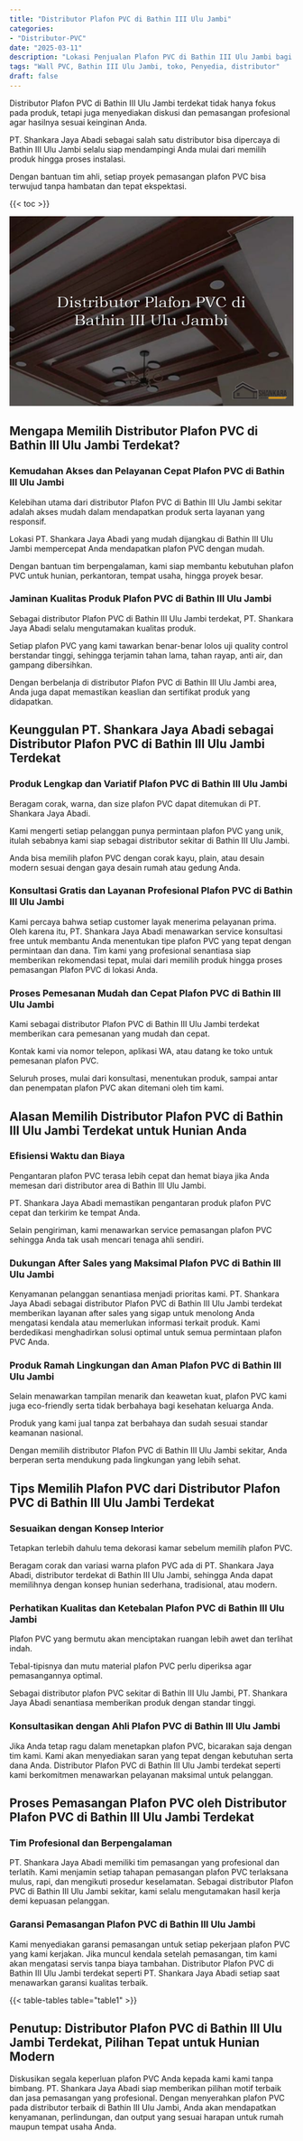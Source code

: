 ```yaml
---
title: "Distributor Plafon PVC di Bathin III Ulu Jambi"
categories: 
- "Distributor-PVC"
date: "2025-03-11"
description: "Lokasi Penjualan Plafon PVC di Bathin III Ulu Jambi bagi hunian, office, serta gerai. Panel berkualitas, variasi motif, warna modern, beserta layanan instalasi oleh teknisi berpengalaman dan jaminan resmi!|Layanan penyediaan Plafon PVC di Bathin III Ulu Jambi untuk keperluan hunian, kantor, atau gerai, dengan material terbaik dan penempatan oleh teknisi ahli serta garansi resmi.|Solusi Plafon PVC di Bathin III Ulu Jambi yang terpercaya untuk rumah, perkantoran, serta gerai, dengan produk unggulan dan pemasangan oleh teknisi ahli dan garansi resmi.|Penyediaan Plafon PVC di Bathin III Ulu Jambi untuk rumah, office, dan toko, dengan material terbaik dan penempatan oleh tenaga ahli ahli, lengkap dengan jaminan resmi.}"
tags: "Wall PVC, Bathin III Ulu Jambi, toko, Penyedia, distributor"
draft: false
---
```


Distributor Plafon PVC di Bathin III Ulu Jambi terdekat tidak hanya fokus pada produk, tetapi juga menyediakan diskusi dan pemasangan profesional agar hasilnya sesuai keinginan Anda.

PT. Shankara Jaya Abadi sebagai salah satu distributor bisa dipercaya di Bathin III Ulu Jambi selalu siap mendampingi Anda mulai dari memilih produk hingga proses instalasi.

Dengan bantuan tim ahli, setiap proyek pemasangan plafon PVC bisa terwujud tanpa hambatan dan tepat ekspektasi.

{{< toc >}}

![Distributor Plafon PVC di Bathin III Ulu Jambi](/images/Distributor-PVC/Distributor-Plafon-PVC-di-Bathin-III-Ulu-Jambi.png)


## Mengapa Memilih Distributor Plafon PVC di Bathin III Ulu Jambi Terdekat?

### Kemudahan Akses dan Pelayanan Cepat Plafon PVC di Bathin III Ulu Jambi

Kelebihan utama dari distributor Plafon PVC di Bathin III Ulu Jambi sekitar adalah akses mudah dalam mendapatkan produk serta layanan yang responsif.

Lokasi PT. Shankara Jaya Abadi yang mudah dijangkau di Bathin III Ulu Jambi mempercepat Anda mendapatkan plafon PVC dengan mudah.

Dengan bantuan tim berpengalaman, kami siap membantu kebutuhan plafon PVC untuk hunian, perkantoran, tempat usaha, hingga proyek besar.

### Jaminan Kualitas Produk Plafon PVC di Bathin III Ulu Jambi

Sebagai distributor Plafon PVC di Bathin III Ulu Jambi terdekat, PT. Shankara Jaya Abadi selalu mengutamakan kualitas produk.

Setiap plafon PVC yang kami tawarkan benar-benar lolos uji quality control berstandar tinggi, sehingga terjamin tahan lama, tahan rayap, anti air, dan gampang dibersihkan.

Dengan berbelanja di distributor Plafon PVC di Bathin III Ulu Jambi area, Anda juga dapat memastikan keaslian dan sertifikat produk yang didapatkan.

## Keunggulan PT. Shankara Jaya Abadi sebagai Distributor Plafon PVC di Bathin III Ulu Jambi Terdekat

### Produk Lengkap dan Variatif Plafon PVC di Bathin III Ulu Jambi

Beragam corak, warna, dan size plafon PVC dapat ditemukan di PT. Shankara Jaya Abadi.

Kami mengerti setiap pelanggan punya permintaan plafon PVC yang unik, itulah sebabnya kami siap sebagai distributor sekitar di Bathin III Ulu Jambi.

Anda bisa memilih plafon PVC dengan corak kayu, plain, atau desain modern sesuai dengan gaya desain rumah atau gedung Anda.

### Konsultasi Gratis dan Layanan Profesional Plafon PVC di Bathin III Ulu Jambi

Kami percaya bahwa setiap customer layak menerima pelayanan prima. Oleh karena itu, PT. Shankara Jaya Abadi menawarkan service konsultasi free untuk membantu Anda menentukan tipe plafon PVC yang tepat dengan permintaan dan dana. Tim kami yang profesional senantiasa siap memberikan rekomendasi tepat, mulai dari memilih produk hingga proses pemasangan Plafon PVC di lokasi Anda.

### Proses Pemesanan Mudah dan Cepat Plafon PVC di Bathin III Ulu Jambi

Kami sebagai distributor Plafon PVC di Bathin III Ulu Jambi terdekat memberikan cara pemesanan yang mudah dan cepat.

Kontak kami via nomor telepon, aplikasi WA, atau datang ke toko untuk pemesanan plafon PVC.

Seluruh proses, mulai dari konsultasi, menentukan produk, sampai antar dan penempatan plafon PVC akan ditemani oleh tim kami.

## Alasan Memilih Distributor Plafon PVC di Bathin III Ulu Jambi Terdekat untuk Hunian Anda

### Efisiensi Waktu dan Biaya

Pengantaran plafon PVC terasa lebih cepat dan hemat biaya jika Anda memesan dari distributor area di Bathin III Ulu Jambi.

PT. Shankara Jaya Abadi memastikan pengantaran produk plafon PVC cepat dan terkirim ke tempat Anda.

Selain pengiriman, kami menawarkan service pemasangan plafon PVC sehingga Anda tak usah mencari tenaga ahli sendiri.

### Dukungan After Sales yang Maksimal Plafon PVC di Bathin III Ulu Jambi

Kenyamanan pelanggan senantiasa menjadi prioritas kami. PT. Shankara Jaya Abadi sebagai distributor Plafon PVC di Bathin III Ulu Jambi terdekat memberikan layanan after sales yang sigap untuk menolong Anda mengatasi kendala atau memerlukan informasi terkait produk. Kami berdedikasi menghadirkan solusi optimal untuk semua permintaan plafon PVC Anda.

### Produk Ramah Lingkungan dan Aman Plafon PVC di Bathin III Ulu Jambi

Selain menawarkan tampilan menarik dan keawetan kuat, plafon PVC kami juga eco-friendly serta tidak berbahaya bagi kesehatan keluarga Anda.

Produk yang kami jual tanpa zat berbahaya dan sudah sesuai standar keamanan nasional.

Dengan memilih distributor Plafon PVC di Bathin III Ulu Jambi sekitar, Anda berperan serta mendukung pada lingkungan yang lebih sehat.

## Tips Memilih Plafon PVC dari Distributor Plafon PVC di Bathin III Ulu Jambi Terdekat

### Sesuaikan dengan Konsep Interior

Tetapkan terlebih dahulu tema dekorasi kamar sebelum memilih plafon PVC.

Beragam corak dan variasi warna plafon PVC ada di PT. Shankara Jaya Abadi, distributor terdekat di Bathin III Ulu Jambi, sehingga Anda dapat memilihnya dengan konsep hunian sederhana, tradisional, atau modern.

### Perhatikan Kualitas dan Ketebalan Plafon PVC di Bathin III Ulu Jambi

Plafon PVC yang bermutu akan menciptakan ruangan lebih awet dan terlihat indah.

Tebal-tipisnya dan mutu material plafon PVC perlu diperiksa agar pemasangannya optimal.

Sebagai distributor plafon PVC sekitar di Bathin III Ulu Jambi, PT. Shankara Jaya Abadi senantiasa memberikan produk dengan standar tinggi.

### Konsultasikan dengan Ahli Plafon PVC di Bathin III Ulu Jambi

Jika Anda tetap ragu dalam menetapkan plafon PVC, bicarakan saja dengan tim kami. Kami akan menyediakan saran yang tepat dengan kebutuhan serta dana Anda. Distributor Plafon PVC di Bathin III Ulu Jambi terdekat seperti kami berkomitmen menawarkan pelayanan maksimal untuk pelanggan.

## Proses Pemasangan Plafon PVC oleh Distributor Plafon PVC di Bathin III Ulu Jambi Terdekat

### Tim Profesional dan Berpengalaman

PT. Shankara Jaya Abadi memiliki tim pemasangan yang profesional dan terlatih. Kami menjamin setiap tahapan pemasangan plafon PVC terlaksana mulus, rapi, dan mengikuti prosedur keselamatan. Sebagai distributor Plafon PVC di Bathin III Ulu Jambi sekitar, kami selalu mengutamakan hasil kerja demi kepuasan pelanggan.

### Garansi Pemasangan Plafon PVC di Bathin III Ulu Jambi

Kami menyediakan garansi pemasangan untuk setiap pekerjaan plafon PVC yang kami kerjakan. Jika muncul kendala setelah pemasangan, tim kami akan mengatasi servis tanpa biaya tambahan. Distributor Plafon PVC di Bathin III Ulu Jambi terdekat seperti PT. Shankara Jaya Abadi setiap saat menawarkan garansi kualitas terbaik.

{{< table-tables table="table1" >}}

## Penutup: Distributor Plafon PVC di Bathin III Ulu Jambi Terdekat, Pilihan Tepat untuk Hunian Modern

Diskusikan segala keperluan plafon PVC Anda kepada kami kami tanpa bimbang. PT. Shankara Jaya Abadi siap memberikan pilihan motif terbaik dan jasa pemasangan yang profesional. Dengan menyerahkan plafon PVC pada distributor terbaik di Bathin III Ulu Jambi, Anda akan mendapatkan kenyamanan, perlindungan, dan output yang sesuai harapan untuk rumah maupun tempat usaha Anda.